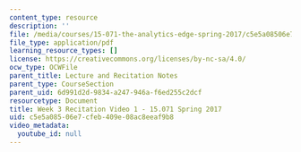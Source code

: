 ```yaml
---
content_type: resource
description: ''
file: /media/courses/15-071-the-analytics-edge-spring-2017/c5e5a08506e7cfeb409e08ac8eeaf9b8_MIT15_071S17_Unit3_Recitation.pdf
file_type: application/pdf
learning_resource_types: []
license: https://creativecommons.org/licenses/by-nc-sa/4.0/
ocw_type: OCWFile
parent_title: Lecture and Recitation Notes
parent_type: CourseSection
parent_uid: 6d991d2d-9834-a247-946a-f6ed255c2dcf
resourcetype: Document
title: Week 3 Recitation Video 1 - 15.071 Spring 2017
uid: c5e5a085-06e7-cfeb-409e-08ac8eeaf9b8
video_metadata:
  youtube_id: null
---
```

